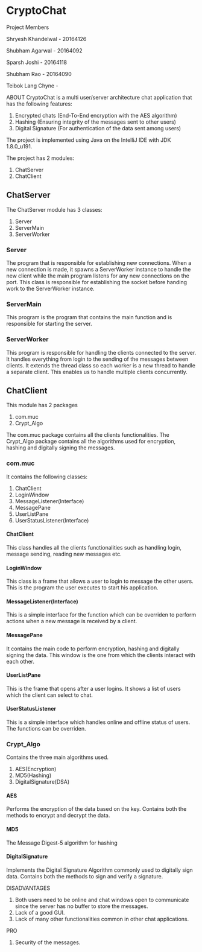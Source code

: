 # CryptoChat
Project Members

Shryesh Khandelwal - 20164126 

Shubham Agarwal - 20164092 

Sparsh Joshi - 20164118 

Shubham Rao -  20164090

Teibok Lang Chyne -  



ABOUT
CryptoChat is a multi user/server architecture chat application that has the following features:
1. Encrypted chats (End-To-End encryption with the AES algorithm)
2. Hashing (Ensuring integrity of the messages sent to other users)
3. Digital Signature (For authentication of the data sent among users)

The project is implemented using Java on the IntelliJ IDE with JDK 1.8.0_u191.

The project has 2 modules:
1. ChatServer
2. ChatClient

## ChatServer
The ChatServer module has 3 classes:
1. Server
2. ServerMain
3. ServerWorker

### Server
The program that is responsible for establishing new connections. When a new connection is made, it spawns a ServerWorker instance 
to handle the new client while the main program listens for any new connections on the port.
This class is responsible for establishing the socket before handing work to the ServerWorker instance.

### ServerMain
This program is the program that contains the main function and is responsible for starting the server.

### ServerWorker
This program is responsible for handling the clients connected to the server. It handles everything from login to the sending of the 
messages between clients. It extends the thread class so each worker is a new thread to handle a separate client.
This enables us to handle multiple clients concurrently.

## ChatClient
This module has 2 packages
1. com.muc
2. Crypt_Algo

The com.muc package contains all the clients functionalities.
The Crypt_Algo package contains all the algorithms used for encryption, hashing and digitally signing the messages.

### com.muc
It contains the following classes:
1. ChatClient
2. LoginWindow
3. MessageListener(Interface)
4. MessagePane
5. UserListPane
6. UserStatusListener(Interface)

#### ChatClient
This class handles all the clients functionalities such as handling login, message sending, reading new messages etc.
#### LoginWindow
This class is a frame that allows a user to login to message the other users.
This is the program the user executes to start his application.
#### MessageListener(Interface)
This is a simple interface for the function which can be overriden to perform actions when a new message is received by a client.
#### MessagePane
It contains the main code to perform encryption, hashing and digitally signing the data.
This window is the one from which the clients interact with each other.
#### UserListPane
This is the frame that opens after a user logins.
It shows a list of users which the client can select to chat.
#### UserStatusListener
This is a simple interface which handles online and offline status of users. The functions can be overriden.

### Crypt_Algo
Contains the three main algorithms used.
1. AES(Encryption)
2. MD5(Hashing)
3. DigitalSignature(DSA)

#### AES
Performs the encryption of the data based on the key.
Contains both the methods to encrypt and decrypt the data.

#### MD5
The Message Digest-5 algorithm for hashing

#### DigitalSignature
Implements the Digital Signature Algorithm commonly used to digitally sign data.
Contains both the methods to sign and verify a signature.

DISADVANTAGES
1. Both users need to be online and chat windows open to communicate since the server has no buffer to store the messages.
2. Lack of a good GUI.
3. Lack of many other functionalities common in other chat applications.

PRO
1. Security of the messages.
